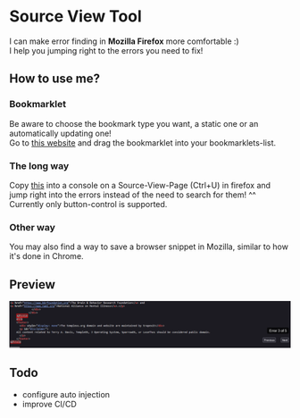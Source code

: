 # Source View Tool

I can make error finding in **Mozilla Firefox** more comfortable :)\
I help you jumping right to the errors you need to fix!

## How to use me?

### Bookmarklet

Be aware to choose the bookmark type you want, a static one or an automatically updating one!\
Go to [this website](https://aquajo.github.io/sourceViewTool/) and drag the bookmarklet into your bookmarklets-list.

### The long way

Copy [this](./inject.js) into a console on a Source-View-Page (Ctrl+U) in firefox and jump right into the errors instead of the need to search for them! ^^\
Currently only button-control is supported.

### Other way

You may also find a way to save a browser snippet in Mozilla, similar to how it's done in Chrome.

## Preview

![](./preview.png)

## Todo

- configure auto injection
- improve CI/CD
